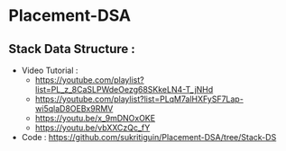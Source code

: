# Placement-DSA
## Stack Data Structure :
* Video Tutorial : 
    - https://youtube.com/playlist?list=PL_z_8CaSLPWdeOezg68SKkeLN4-T_jNHd
    - https://youtube.com/playlist?list=PLqM7alHXFySF7Lap-wi5qlaD8OEBx9RMV
    - https://youtu.be/x_9mDNOxOKE
    - https://youtu.be/vbXXCzQc_fY
* Code : https://github.com/sukritiguin/Placement-DSA/tree/Stack-DS
